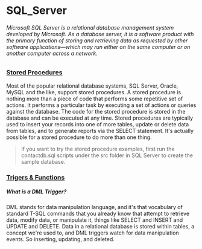 # SQL_Server

###### Microsoft SQL Server is a relational database management system developed by Microsoft. As a database server, it is a software product with the primary function of storing and retrieving data as requested by other software applications—which may run either on the same computer or on another computer across a network.

### [Stored Procedures](https://github.com/Burakkylmz/SQL_Server/tree/master/Stored_Procedures)

Most of the popular relational database systems, SQL Server, Oracle, MySQL and the like, support stored procedures. A stored procedure is nothing more than a piece of code that performs some repetitive set of actions. It performs a particular task by executing a set of actions or queries against the database. The code for the stored procedure is stored in the database and can be executed at any time. Stored procedures are typically used to insert your records into one of more tables, update or delete data from tables, and to generate reports via the SELECT statement. It's actually possible for a stored procedure to do more than one thing. 

> If you want to try the stored procedure examples, first run the contactdb.sql scripts under the src folder in SQL Server to create the sample database. 

### [Trigers & Functions](https://github.com/Burakkylmz/Programming_SQL_Server_Database/tree/master/Triger_Functions)

##### What is a DML Trigger?

DML stands for data manipulation language, and it's that vocabulary of standard T-SQL commands that you already know that attempt to retrieve data, modify data, or manipulate it, things like SELECT and INSERT and UPDATE and DELETE.  Data in a relational database is stored within tables, a concept we're used to, and DML triggers watch for data manipulation events.  So inserting, updating, and deleted. 


